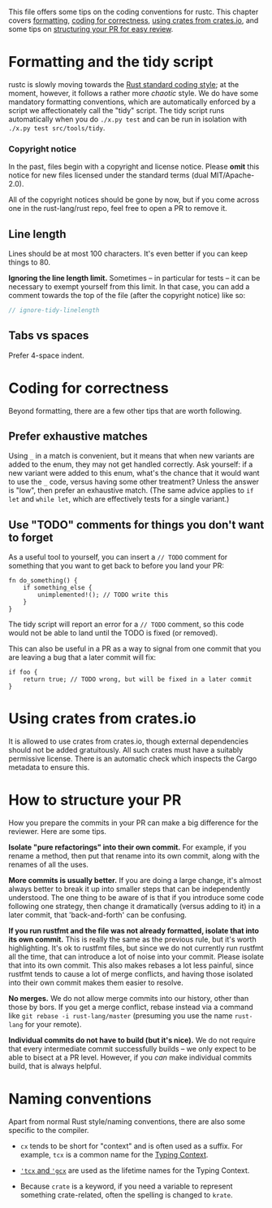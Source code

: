 This file offers some tips on the coding conventions for rustc.  This
chapter covers [formatting](#formatting), [coding for correctness](#cc),
[using crates from crates.io](#cio), and some tips on
[structuring your PR for easy review](#er).

<a name="formatting"></a>

# Formatting and the tidy script

rustc is slowly moving towards the [Rust standard coding style][fmt];
at the moment, however, it follows a rather more *chaotic* style.  We
do have some mandatory formatting conventions, which are automatically
enforced by a script we affectionately call the "tidy" script.  The
tidy script runs automatically when you do `./x.py test` and can be run
in isolation with `./x.py test src/tools/tidy`.

[fmt]: https://github.com/rust-lang-nursery/fmt-rfcs

<a name="copyright"></a>

### Copyright notice

In the past, files begin with a copyright and license notice. Please **omit**
this notice for new files licensed under the standard terms (dual
MIT/Apache-2.0).

All of the copyright notices should be gone by now, but if you come across one
in the rust-lang/rust repo, feel free to open a PR to remove it.

## Line length

Lines should be at most 100 characters. It's even better if you can
keep things to 80.

**Ignoring the line length limit.** Sometimes – in particular for
tests – it can be necessary to exempt yourself from this limit. In
that case, you can add a comment towards the top of the file (after
the copyright notice) like so:

```rust
// ignore-tidy-linelength
```

## Tabs vs spaces

Prefer 4-space indent.

<a name="cc"></a>

# Coding for correctness

Beyond formatting, there are a few other tips that are worth
following.

## Prefer exhaustive matches

Using `_` in a match is convenient, but it means that when new
variants are added to the enum, they may not get handled correctly.
Ask yourself: if a new variant were added to this enum, what's the
chance that it would want to use the `_` code, versus having some
other treatment?  Unless the answer is "low", then prefer an
exhaustive match. (The same advice applies to `if let` and `while
let`, which are effectively tests for a single variant.)

## Use "TODO" comments for things you don't want to forget

As a useful tool to yourself, you can insert a `// TODO` comment
for something that you want to get back to before you land your PR:

```rust,ignore
fn do_something() {
    if something_else {
        unimplemented!(); // TODO write this
    }
}
```

The tidy script will report an error for a `// TODO` comment, so this
code would not be able to land until the TODO is fixed (or removed).

This can also be useful in a PR as a way to signal from one commit that you are
leaving a bug that a later commit will fix:

```rust,ignore
if foo {
    return true; // TODO wrong, but will be fixed in a later commit
}
```

<a name="cio"></a>

# Using crates from crates.io

It is allowed to use crates from crates.io, though external
dependencies should not be added gratuitously. All such crates must
have a suitably permissive license. There is an automatic check which
inspects the Cargo metadata to ensure this.

<a name="er"></a>

# How to structure your PR

How you prepare the commits in your PR can make a big difference for the
reviewer.  Here are some tips.

**Isolate "pure refactorings" into their own commit.** For example, if
you rename a method, then put that rename into its own commit, along
with the renames of all the uses.

**More commits is usually better.** If you are doing a large change,
it's almost always better to break it up into smaller steps that can
be independently understood. The one thing to be aware of is that if
you introduce some code following one strategy, then change it
dramatically (versus adding to it) in a later commit, that
'back-and-forth' can be confusing.

**If you run rustfmt and the file was not already formatted, isolate
that into its own commit.** This is really the same as the previous
rule, but it's worth highlighting. It's ok to rustfmt files, but since
we do not currently run rustfmt all the time, that can introduce a lot
of noise into your commit. Please isolate that into its own
commit. This also makes rebases a lot less painful, since rustfmt
tends to cause a lot of merge conflicts, and having those isolated
into their own commit makes them easier to resolve.

**No merges.** We do not allow merge commits into our history, other
than those by bors. If you get a merge conflict, rebase instead via a
command like `git rebase -i rust-lang/master` (presuming you use the
name `rust-lang` for your remote).

**Individual commits do not have to build (but it's nice).** We do not
require that every intermediate commit successfully builds – we only
expect to be able to bisect at a PR level. However, if you *can* make
individual commits build, that is always helpful.

# Naming conventions

Apart from normal Rust style/naming conventions, there are also some specific
to the compiler.

- `cx` tends to be short for "context" and is often used as a suffix. For
  example, `tcx` is a common name for the [Typing Context][tcx].

- [`'tcx` and `'gcx`][tcx] are used as the lifetime names for the Typing
  Context.

- Because `crate` is a keyword, if you need a variable to represent something
  crate-related, often the spelling is changed to `krate`.

[tcx]: ./ty.md

